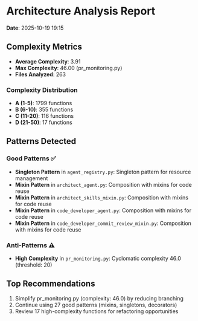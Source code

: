 # Architecture Analysis Report

**Date**: 2025-10-19 19:15

## Complexity Metrics

- **Average Complexity**: 3.91
- **Max Complexity**: 46.00 (pr_monitoring.py)
- **Files Analyzed**: 263

### Complexity Distribution

- **A (1-5)**: 1799 functions
- **B (6-10)**: 355 functions
- **C (11-20)**: 116 functions
- **D (21-50)**: 17 functions

## Patterns Detected

### Good Patterns ✅

- **Singleton Pattern** in `agent_registry.py`: Singleton pattern for resource management
- **Mixin Pattern** in `architect_agent.py`: Composition with mixins for code reuse
- **Mixin Pattern** in `architect_skills_mixin.py`: Composition with mixins for code reuse
- **Mixin Pattern** in `code_developer_agent.py`: Composition with mixins for code reuse
- **Mixin Pattern** in `code_developer_commit_review_mixin.py`: Composition with mixins for code reuse

### Anti-Patterns ⚠️

- **High Complexity** in `pr_monitoring.py`: Cyclomatic complexity 46.0 (threshold: 20)

## Top Recommendations

1. Simplify pr_monitoring.py (complexity: 46.0) by reducing branching
2. Continue using 27 good patterns (mixins, singletons, decorators)
3. Review 17 high-complexity functions for refactoring opportunities
